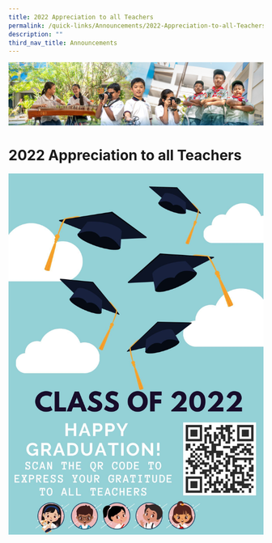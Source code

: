 ```yaml
---
title: 2022 Appreciation to all Teachers
permalink: /quick-links/Announcements/2022-Appreciation-to-all-Teachers/
description: ""
third_nav_title: Announcements
---
```

![](/images/AboutUs.jpg)

2022 Appreciation to all Teachers
=================================

![](/images/2022%20Appreciation%20to%20all%20teachers.jpg)